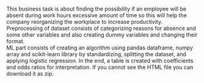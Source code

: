 This business task is about finding the possibility if an employee will be absent during work hours excessive amount of time so this will help the company reorganizing the workplace to increase productivity. Preprocessing of dataset consists of categorizing reasons for absence and some other variables and also creating dummy variables and changing their format.    
ML part consists of creating an algorithm using pandas dataframe, numpy array and scikit-learn library by standardizing, splitting the dataset, and applying logistic regression. In the end, a table is created with coefficients and odds ratios for interpretation. If you cannot see the HTML file you can download it as zip.
